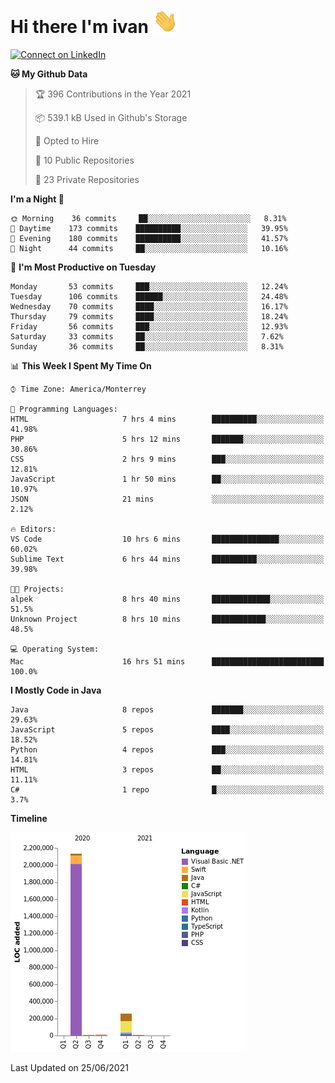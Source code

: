 <h1>Hi there I'm ivan <img src="https://raw.githubusercontent.com/ABSphreak/ABSphreak/master/gifs/Hi.gif" width="40px" /></h1>

[![Connect on LinkedIn](https://img.shields.io/badge/LinkedIn-%230077B5.svg?&style=flat-square&logo=linkedin&logoColor=white)](https://www.linkedin.com/in/ivanjtm)
<!--START_SECTION:waka-->
**🐱 My Github Data** 

> 🏆 396 Contributions in the Year 2021
 > 
> 📦 539.1 kB Used in Github's Storage 
 > 
> 💼 Opted to Hire
 > 
> 📜 10 Public Repositories 
 > 
> 🔑 23 Private Repositories  
 > 
**I'm a Night 🦉** 

```text
🌞 Morning    36 commits     ██░░░░░░░░░░░░░░░░░░░░░░░   8.31% 
🌆 Daytime    173 commits    ██████████░░░░░░░░░░░░░░░   39.95% 
🌃 Evening    180 commits    ██████████░░░░░░░░░░░░░░░   41.57% 
🌙 Night      44 commits     ██░░░░░░░░░░░░░░░░░░░░░░░   10.16%

```
📅 **I'm Most Productive on Tuesday** 

```text
Monday       53 commits     ███░░░░░░░░░░░░░░░░░░░░░░   12.24% 
Tuesday      106 commits    ██████░░░░░░░░░░░░░░░░░░░   24.48% 
Wednesday    70 commits     ████░░░░░░░░░░░░░░░░░░░░░   16.17% 
Thursday     79 commits     ████░░░░░░░░░░░░░░░░░░░░░   18.24% 
Friday       56 commits     ███░░░░░░░░░░░░░░░░░░░░░░   12.93% 
Saturday     33 commits     ██░░░░░░░░░░░░░░░░░░░░░░░   7.62% 
Sunday       36 commits     ██░░░░░░░░░░░░░░░░░░░░░░░   8.31%

```


📊 **This Week I Spent My Time On** 

```text
⌚︎ Time Zone: America/Monterrey

💬 Programming Languages: 
HTML                     7 hrs 4 mins        ██████████░░░░░░░░░░░░░░░   41.98% 
PHP                      5 hrs 12 mins       ███████░░░░░░░░░░░░░░░░░░   30.86% 
CSS                      2 hrs 9 mins        ███░░░░░░░░░░░░░░░░░░░░░░   12.81% 
JavaScript               1 hr 50 mins        ██░░░░░░░░░░░░░░░░░░░░░░░   10.97% 
JSON                     21 mins             ░░░░░░░░░░░░░░░░░░░░░░░░░   2.12%

🔥 Editors: 
VS Code                  10 hrs 6 mins       ███████████████░░░░░░░░░░   60.02% 
Sublime Text             6 hrs 44 mins       ██████████░░░░░░░░░░░░░░░   39.98%

🐱‍💻 Projects: 
alpek                    8 hrs 40 mins       █████████████░░░░░░░░░░░░   51.5% 
Unknown Project          8 hrs 10 mins       ████████████░░░░░░░░░░░░░   48.5%

💻 Operating System: 
Mac                      16 hrs 51 mins      █████████████████████████   100.0%

```

**I Mostly Code in Java** 

```text
Java                     8 repos             ███████░░░░░░░░░░░░░░░░░░   29.63% 
JavaScript               5 repos             ████░░░░░░░░░░░░░░░░░░░░░   18.52% 
Python                   4 repos             ███░░░░░░░░░░░░░░░░░░░░░░   14.81% 
HTML                     3 repos             ██░░░░░░░░░░░░░░░░░░░░░░░   11.11% 
C#                       1 repo              █░░░░░░░░░░░░░░░░░░░░░░░░   3.7%

```


**Timeline**

![Chart not found](https://raw.githubusercontent.com/ivanjtm/ivanjtm/main/charts/bar_graph.png) 


 Last Updated on 25/06/2021
<!--END_SECTION:waka-->

<!--
<p align="center">
  <img src ="https://github-readme-stats.vercel.app/api?username=ivanjtm&show_icons=true&count_private=true&theme=default&hide_border=true&include_all_commits=true?count_private=true">
  <img src ="https://github-readme-stats.vercel.app/api/top-langs/?username=ivanjtm&layout=compact&hide_border=true&langs_count=50">
  <img src="https://github-readme-stats.vercel.app/api/wakatime?username=ivanjtm&hide_border=true"> 
</p>
-->
